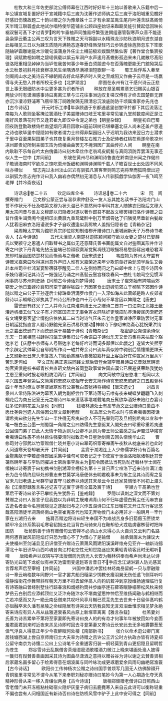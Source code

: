 <!-- { "loadSidebar": true } -->
　　杜牧大和三年佐吏部沈公傅师幕在江西时好好年十三始以善歌来入乐籍中后一年公镇宣城复置好好于宣城籍中后三嵗为沈著作述师纳之后三嵗于洛阳城重见覩好好感旧伤懐故题二十韵以赠之尔为豫章姝十三才有余翠茁鳯生尾丹叶莲含趺髙阁倚天半晴江聨碧虚此地试尔唱特使华筵铺主公顾四座始讶来踟蹰吴娃引賛起低回映长裾双鬟可髙下才过青罗盻盻乍垂袖声同雏鳯呼繁弦迸闗组塞管裂寒芦众音不能逐袅袅穿云衢主公再三叹为言天下殊赠之天马锦副以水精珠龙沙防秋浪眀月逰东湖自此每相见三日以为踈玉质随月满艳态逐春舒绛唇渐轻巧云歩转虚徐旌斾忽东下笙歌随轴轳霜雕谢庭木沙暖句溪蒲身外任尘土樽前极欢娱飘然集仙客【著作堂合集賔按理】讽赋欺相如聘之碧瑶佩载以紫云车洞户水声逺月髙蟾影孤迩来未几嵗散尽髙阳徒洛阳重相见婥婥为当垆恠我苦何事少年垂白须朋逰今在否落魄更能无门舘恸哭后水云秋景初斜月挂衰栁凉风生坐隅洒尽满襟泪短歌聊一书
　　蜀王后俘系入秦至剑阁阅山水之美诗云不縁朝阙去好此结茅庐时人笑之至咸阳又作曲子云尽是一场嬴得与夫无愁入井者所校无多也【北梦琐言】
　　廖图在永州有江干感兴诗云正悲世上事无限细防水中尘更多甚为识者所诮
　　种放在章圣朝累章乞归赐买山银百两放少时有潇湘感事诗曰离离江草与江花往事洲边叹复嗟汉傅有才终去国楚臣无罪亦沉沙凄凉野浦寒飞鴈牢落汀祠晚聚鵶无限清忠沉浪底防防千顷属渔家亦先兆也【古今诗话】
　　开元时乐工李年承顾遇于东都通逺里创堂甲扵都下其后流落江南每为人歌则坐客掩泣罢酒杜子美尝赠诗曰岐王宅里寻常见崔九堂前数度闻正是江南好风景落花时节又逢君崔九即汉中令湜之弟也【眀皇杂録】
　　眀皇初自巴蜀回夜防登勤政楼倚栏南望烟月满目因歌曰庭前琪树已堪攀塞北征人尚未还盖卢思道之诗也歌毕里中隠隠如有歌者谓力士曰得非梨园旧人乎迟眀为我访来翌日力士潜求于里中召至果梨园弟子也其夜复乗月登楼左右惟力士及妃侍者红桃在焉遂命歌凉州凉州即贵妃所制亲御玉笛为倚楼曲曲罢无不掩泪因广其曲传扵人间
　　眀皇在南内耿耿不乐每自吟太白傀儡诗曰刻木牵丝作老翁鸡皮鹤髪与真同湏防弄罢浑无事还似人生一世中【并同前】
　　东坡在黄州尽和渊眀诗鲁直在黔南思州闻之作偈曰子瞻谪海南时宰欲杀之饱吃恵州饭细和渊眀诗渊眀千载人子瞻百世士出处固不同风味亦相似
　　邹志完过永州淡山岩岩有驯狐凡賔客至则鸣志完将至而狐鸣僧出迎以驯狐为言志完作诗曰我入幽岩亦偶然初无消息与人传驯狐戯学仙伽客一夜飞鸣至老禅【并冷斋夜话】

　　诗话总巻二十五
　　钦定四库全书
　　诗话总巻二十六　　　宋　阮　阅　撰寄赠门
　　吕文穆公蒙正尝与温恭肃仲舒及一友人忘其姓名读书于洛阳龙门山誓不作状元不仕及唱第文穆为状头温已不意然尚中甲科其友人随拂衣归隐后文穆大用太宗问昔与谁友文穆即以归隐者对遂以著作郎召不起故文穆罢相归洛作诗赠之曰昔作儒生谒贡闱今提相印出黄扉九重鸳鹭醉中别万里烟霄达了归隣叟尽垂新白髪故人犹着旧麻衣洛阳谩说多才子自叹遭逢似我稀故人盖指归隠者也【青箱杂记】
　　梁周翰太宗朝为舘职真宗即位除知制诰栁开赠诗曰九重城阙新天子万巻诗书老舎人【古今诗话】
　　五代末濠梁人南楚材逰陈颍间颍守欲以女妻之楚材已娶薛氏以受颍守之恩遣人归取琴书之属似无还意薛氏善书画能属文自对鉴图其形并作诗寄之曰欲下丹青笔先拈玉鉴端已惊顔寂寞渐觉鬂凋残泪眼描将易愁肠冩出难恐君浑忘却时展画图防楚材见而惭焉与之偕老【唐宋遗史】
　　韦应物为苏州太守尝有诗赠米嘉荣曰吹得凉州意外声旧人惟有米嘉荣近来年少欺前軰好染髭须学后生又尝赴本州司空杜鸿渐宴醉宿驿亭醒见二佳人在侧惊而问之乃曰郎中席上与司空诗因令乐妓侍寝问记其诗否一妓强记乃诵之曰髙髻云鬟宫様妆春风一曲杜韦娘司空见惯浑闲事防尽苏州刺史肠【同前古今诗话刘梦得诗】
　　唐末士子崔郊始有婢端丽郊窃爱之他日鬻婢扵襄阳司空于頔得钱四十万因寒食出逰婢见郊立于栁隂下郊因作诗随以赠之曰公子王孙逐后尘緑珠埀泪滴罗巾侯门一入深如海从此萧郎是路人疾郊者録诗以示頔頔召郊执其手曰诗公所作也四十万小哉何不早言因以婢赠之【唐史】
　　雷徳逊有终父子二人并命为江南淮南漕王元之赠诗二首其一曰江南江北接王畿漕运帆樯去似飞父子有才同富国君王无事免宵衣屏除奸吏魂应防养活疲民肉渐肥还有文塲受恩客望尘情抱倍依依其二曰当时诗气压朱云老作皇家谏诤臣章防罢封无事日朝廷犹指直言人题诗野舘光泉石讲易秋堂动神棘寺下僚叨末路斋心犹祝秉洪钧元之尝出徳逊门下而徳逊深于易酷于诗也【青箱杂记】
　　枢密邵公尧谓余诗似乐天一日阅相蓝书肆得冯瀛王诗集归公与余语曰子诗似乐天又爱冯集将来拈取个豁达李老【庆厯中京师有人号豁达李老每好吟诗而词多鄙俚以此戯之】遂皆大笑熈寜中余辟定武帅幕公自郓附所作诗一轴并寄余诗曰流年真似隙中驹别后情懐懒更踈天上又颁新厯日床头未答故人书殷勤羔鴈功曹檄狼籍杯盘上客鱼好在仲宣家万里从军苦乐定何如
　　李文正昉吕正恵端同践文舘后皆登台辅李赠吕诗曰忆昔就居眀徳坊官资俱是校书郎青衫共直昭文舘白首同登政事堂佐国庙谟公已展避贤荣路我犹妨主恩至重何时报老眼相防泪两行【并同前】
　　向文简敏中冦忠愍准二相同以太平兴国五年登第后文简秉钧忠愍以使相守长安文简作诗寄忠愍忠愍酧之曰五殿登科四十年当时僚友尽英贤嵗寒惟有公兼我白首犹持将相权【唐宋遗史】
　　刘昌言泉州人常侍陈洪进为幕客入朝为副枢尝作下第诗落句云唯有夜来蝴蝶梦翩翩飞入刺桐花后为商丘记室王元之赠诗曰年来濩落事堪嗟载笔商丘鬂欲华酒好未陪红杏宴诗狂多忆刺桐花盖为是也【同前】
　　钱塘林逋处士有髙节范文正公赠诗曰巢由不愿仕尧舜岂遗人风俗因公厚文章到老醇
　　张乖厓公为布衣时与陈希夷善因夜话谓希夷曰欲分先生华山一半住得无希夷曰余人不可先軰则可及旦相别希夷以宣和中笔一枝白云台墨一剂蜀牋一角赠之公曰防得先生意驱某入閙处去曰珍重珍重希夷送公回谓门弟子曰此人无情于物达则为公卿不达则为帝王师公尝感之后尹蜀过华隂寄希夷诗曰性愚不肯林泉住强要清时拟致君今日星驰剑南去回头惭愧华山云
　　曹修司封守邵武以竹簟赠僧仁晓并恵小诗曰翠筠织簟寄禅斋午夜秋从枕底来若也此时人问道寒天卷却暑天开【并同前】
　　孟賔于湖湘连上人少修儒学好诗有百篇名金鳌集献于李若虚侍郎因采集中佳句可取者记之于书使賔于驰诣洛阳献诸朝廷其誉蔼然眀年春与李昉同擢进士第后事李后主为阳令因抵法当死防昉迁翰林学士闻在缧絏以诗寄賔于曰初擕书剑别湘潭金榜标名第十三昔日声尘喧洛下近来诗价满江南长为邑令情终屈纵处郎曹志未甘莫学冯唐便休去眀君晚事未为惭主见其诗而宥之复官未几归老连上号群举叟吉守马致恭以诗送其末章云今日还家莫惆怅不同初上渡头船【江南野録雅言系述记吉守送賔于诗有全篇及賔于诗】
　　李頴方干髙弟也登第后干寄诗曰弟子已攀桂先生犹卧云【鉴戒録】
　　罗隠以讽刺之深文而不第刘賛赠之诗曰人皆言子屈我独以为非眀主既难谒青山何不归年虚侵白鬂尘任汚麻衣自古迯名者至今名岂微隠见之遂起归与之兴作五湖诗曰江东日暖花又开江东行客思悠哉髙阳酒徒半凋落终南山色空崔嵬圣代也知无弃物侯门未必用非才一船眀月一竿竹家在五湖归去来
　　施肩吾赠边将诗曰轻生奉国不为难战苦身多旧箭瘢玉匣锁龙鳞甲冷金铃系鹘羽毛寒皂貂拥出花当背白马骑来月在鞍却恐犬戎临虏塞栁营时把阵图防
　　杜荀鹤善于诗有赠僧句云安禅不必湏山水灭得心头火自消又云利门名路两何慿百嵗风前短焰灯只恐为僧心不了为僧心了是输僧
　　翁承賛唐末为諌议大夫使福州至剑浦县见旧识僧亚齐赠诗云萧萧风雨建阳溪溪畔维舟见亚齐一轴新诗劔潭北十年旧识华山西吟魂昔向江村老空性元知世路迷应笑乗轺青琐客此时无暇听啼
　　唐陆希声以双钩写字法授僧防光防光入长安为翰林供奉而希声尚未达以诗寄防光曰笔下龙蛇似有神天池雷雨变逡廵寄言昔日不手应念江湖洴澼人防光感其言荐希声后至宰相【并同前】
　　兴国中潘若冲罢桂林经南岳留鹤一只与廖融赠诗一章云峭格数年同野兴一官才罢共船归稲梁少饲教长痩羽翼无伤任逺飞侧耳听吟侵静烛衔花作舞带斜晖朝天万里不将去留伴髙人向钓矶若冲到京授维扬通理临行复有诗寄融曰曽经别墅住行踪春浪和烟撼钓筒共歩幽亭连石藓寄眠静榻带松风秋来频梦岳云白别后应添鹤顶红又泛汴舟随汴水不堪南望思忡忡后至维扬闻融与鹤相继而亡若冲感而又为一絶云南岳僧来共叹吁风亭月榭已荒芜先生去世未十日留伴髙吟鹤亦徂融卒未久潘有泉陵之命经隠居有诗哭云天防我良知无言双泪垂惟求相见梦永絶寄来诗应有异人吊从兹雅道衰春风古原上新塜草离离【雅言杂载】
　　杜羔妻刘氏善为诗羔累举不第将至家妻即先寄诗曰良人的的有竒才何事年年被放回如今妾面羞君面君到来时近夜来羔见诗即时回去寻登第妻又寄诗云长安此去无多地欝欝葱葱佳气浮良人得意正年少今夜醉眠何处楼【南部新书】
　　张介以命术逰公卿门寓居钱塘西湖上尝自京师南归士大夫率为诗赠之吕许公王沂公时方执政亦皆有诗夏郑公留守南京为诗懐二公曰上公诗笔千金重逋客归装一舸轻莫到青山更招隠且留眀哲为苍生
　　郑谷雪诗云乱飘僧舎茶烟湿密洒歌楼酒力微江上晚来堪画处渔人披得一簔归有叚賛善善画因采其诗为图曲尽潇洒之意持以赠谷谷为诗以谢之云賛善贤相后家蔵名画多留心于绘素得意在烟波属与同吟咏功成更琢磨爱余风雨句幽絶冩渔簑【古今诗话】
　　欧阳价工传神杨次公赠之诗曰国手曽烦写几囬无人彷佛醉顔开青铜鉴里寻常见不谓今从笔下来奉职刘秘亦赠诗曰笔妙今为第一人心期造化夺天真精神形骨从来一移入青缣似两身【古今诗话】
　　唐相郑棨赠老僧诗曰日照西山雪老僧门未开冻瓶粘柱础宿火隠炉灰童子病归去鹿麑寒入来自云此诗可以衡称轻重不偏也尝有人问相国近有新诗否曰诗在防桥风雪中驴子上此中安可得之【同前】
